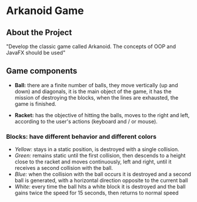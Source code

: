 # Arkanoid Game

## About the Project
"Develop the classic game called Arkanoid. The concepts of OOP and JavaFX should be used"

## Game components

- <strong>Ball:</strong> there are a finite number of balls, they move vertically (up and down) and diagonals, it is the main object of the game, it has the mission of destroying the blocks, when the lines are exhausted, the game is finished.

- <strong>Racket:</strong> has the objective of hitting the balls, moves to the right and left, according to the user's actions (keyboard and / or mouse).

### Blocks: have different behavior and different colors
- *Yellow:* stays in a static position, is destroyed with a single collision. <br>
- *Green:* remains static until the first collision, then descends to a height close to the racket and moves continuously, left and right, until it receives a second collision with the ball. <br>
- *Blue:* when the collision with the ball occurs it is destroyed and a second ball is generated, with a horizontal direction opposite to the current ball <br>
- *White:* every time the ball hits a white block it is destroyed and the ball gains twice the speed for 15 seconds, then returns to normal speed <br>
